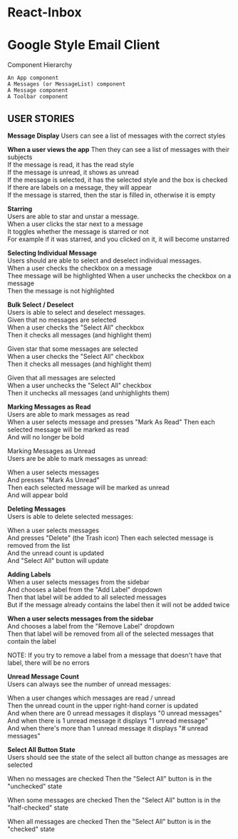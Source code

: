 # React-Inbox
<h1>Google Style Email Client</h1>

Component Hierarchy

    An App component
    A Messages (or MessageList) component
    A Message component
    A Toolbar component

<h2>USER STORIES</h2>

<b>Message Display</b>
Users can see a list of messages with the correct styles

<b>When a user views the app</b>
Then they can see a list of messages with their subjects<br>
If the message is read, it has the read style<br>
If the message is unread, it shows as unread<br>
If the message is selected, it has the selected style and the box is checked<br>
If there are labels on a message, they will appear<br>
If the message is starred, then the star is filled in, otherwise it is empty<br>

<b>Starring</b><br>
Users are able to star and unstar a message.<br>
When a user clicks the star next to a message<br>
It toggles whether the message is starred or not<br>
For example if it was starred, and you clicked on it, it will become unstarred


<b>Selecting Individual Message</b><br>
Users should are able to select and deselect individual messages.<br>
When a user checks the checkbox on a message<br>
Thee message will be highlighted
When a user unchecks the checkbox on a message<br>
Then the message is not highlighted


<b>Bulk Select / Deselect</b><br>
Users is able to select and deselect messages.<br>
Given that no messages are selected<br>
When a user checks the "Select All" checkbox<br>
Then it checks all messages (and highlight them)

Given star that some messages are selected<br>
When a user checks the "Select All" checkbox<br>
Then it checks all messages (and highlight them)

Given that all messages are selected<br>
When a user unchecks the "Select All" checkbox<br>
Then it unchecks all messages (and unhighlights them)

<b>Marking Messages as Read</b><br>
Users are able to mark messages as read<br>
When a user selects message and presses "Mark As Read" 
Then each selected message will be marked as read<br>
And will no longer be bold

Marking Messages as Unread<br>
Users are be able to mark messages as unread:

When a user selects messages<br>
And presses "Mark As Unread"<br>
Then each selected message will be marked as unread<br>
And will appear bold

<b>Deleting Messages</b><br>
Users is able to delete selected messages:

When a user selects messages<br>
And presses "Delete" (the Trash icon) 
Then each selected message is removed from the list<br>
And the unread count is updated<br>
And "Select All" button will update

<b>Adding Labels</b><br>
When a user selects messages from the sidebar<br>
And chooses a label from the "Add Label" dropdown<br>
Then that label will be added to all selected messages<br>
But if the message already contains the label then it will not be added twice

<b>When a user selects messages from the sidebar</b><br>
And chooses a label from the "Remove Label" dropdown<br>
Then that label will be removed from all of the selected messages that contain the label

NOTE: If you try to remove a label from a message that doesn't have that label, there will be no errors

<b>Unread Message Count</b><br>
Users can always see the number of unread messages: 

When a user changes which messages are read / unread<br>
Then the unread count in the upper right-hand corner is updated<br>
And when there are 0 unread messages it displays "0 unread messages"<br>
And when there is 1 unread message it displays "1 unread message"<br>
And when there's more than 1 unread message it displays "# unread messages"<br>

<b>Select All Button State</b><br> 
Users should see the state of the select all button change as messages are selected

When no messages are checked 
Then the "Select All" button is in the "unchecked" state

When some messages are checked 
Then the "Select All" button is in the "half-checked" state

When all messages are checked 
Then the "Select All" button is in the "checked" state


